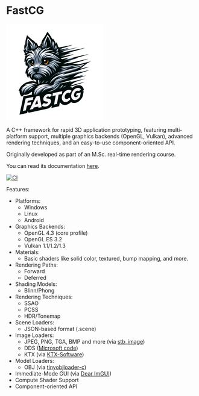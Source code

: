 # FastCG

<img src="https://github.com/pboechat/FastCG/blob/master/resources/logo.png" alt="FastCG" height="256px"></img>

A C++ framework for rapid 3D application prototyping, featuring multi-platform support, multiple graphics backends (OpenGL, Vulkan), advanced rendering techniques, and an easy-to-use component-oriented API.

Originally developed as part of an M.Sc. real-time rendering course.

You can read its documentation [here](docs/).

[![CI](https://github.com/pboechat/FastCG/actions/workflows/ci-pipeline.yml/badge.svg?branch=master)](https://github.com/pboechat/FastCG/actions/workflows/ci-pipeline.yml)

Features:

- Platforms:
    - Windows
    - Linux
    - Android
- Graphics Backends:
    - OpenGL 4.3 (core profile)
    - OpenGL ES 3.2
    - Vulkan 1.1/1.2/1.3
- Materials:
    - Basic shaders like solid color, textured, bump mapping, and more.
- Rendering Paths:
    - Forward
    - Deferred
- Shading Models:
    - Blinn/Phong
- Rendering Techniques:
    - SSAO
    - PCSS
    - HDR/Tonemap
- Scene Loaders:
    - JSON-based format (.scene)
- Image Loaders:
    - JPEG, PNG, TGA, BMP and more (via [stb_image](https://github.com/nothings/stb/blob/master/stb_image.h))
    - DDS ([Microsoft code](https://learn.microsoft.com/en-us/windows/uwp/gaming/complete-code-for-ddstextureloader))
    - KTX (via [KTX-Software](https://github.com/KhronosGroup/KTX-Software))
- Model Loaders:
    - OBJ (via [tinyobjloader-c](https://github.com/syoyo/tinyobjloader-c))
- Immediate-Mode GUI (via [Dear ImGUI](https://github.com/ocornut/imgui))
- Compute Shader Support
- Component-oriented API
